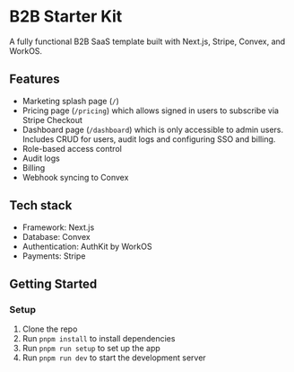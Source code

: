 # B2B Starter Kit

A fully functional B2B SaaS template built with Next.js, Stripe, Convex, and WorkOS.

## Features

- Marketing splash page (`/`)
- Pricing page (`/pricing`) which allows signed in users to subscribe via Stripe Checkout
- Dashboard page (`/dashboard`) which is only accessible to admin users. Includes CRUD for users, audit logs and configuring SSO and billing.
- Role-based access control
- Audit logs
- Billing
- Webhook syncing to Convex

## Tech stack

- Framework: Next.js
- Database: Convex
- Authentication: AuthKit by WorkOS
- Payments: Stripe

## Getting Started

### Setup

1. Clone the repo
2. Run `pnpm install` to install dependencies
3. Run `pnpm run setup` to set up the app
4. Run `pnpm run dev` to start the development server
